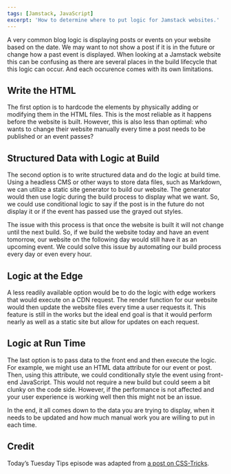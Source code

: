 ```yaml
---
tags: [Jamstack, JavaScript]
excerpt: 'How to determine where to put logic for Jamstack websites.'
---
```


A very common blog logic is displaying posts or events on your website based on the date. We may want to not show a post if it is in the future or change how a past event is displayed. When looking at a Jamstack website this can be confusing as there are several places in the build lifecycle that this logic can occur. And each occurence comes with its own limitations.

## Write the HTML

The first option is to hardcode the elements by physically adding or modifying them in the HTML files. This is the most reliable as it happens before the website is built. However, this is also less than optimal: who wants to change their website manually every time a post needs to be published or an event passes? 

## Structured Data with Logic at Build

The second option is to write structured data and do the logic at build time. Using a headless CMS or other ways to store data files, such as Markdown, we can utilize a static site generator to build our website. The generator would then use logic during the build process to display what we want. So, we could use conditional logic to say if the post is in the future do not display it or if the event has passed use the grayed out styles.

The issue with this process is that once the website is built it will not change until the next build. So, if we build the website today and have an event tomorrow, our website on the following day would still have it as an upcoming event. We could solve this issue by automating our build process every day or even every hour.

## Logic at the Edge

A less readily available option would be to do the logic with edge workers that would execute on a CDN request. The render function for our website would then update the website files every time a user requests it. This feature is still in the works but the ideal end goal is that it would perform nearly as well as a static site but allow for updates on each request.

## Logic at Run Time

The last option is to pass data to the front end and then execute the logic. For example, we might use an HTML data attribute for our event or post. Then, using this attribute, we could conditionally style the event using front-end JavaScript. This would not require a new build but could seem a bit clunky on the code side. However, if the performance is not affected and your user experience is working well then this might not be an issue.

In the end, it all comes down to the data you are trying to display, when it needs to be updated and how much manual work you are willing to put in each time.

## Credit

Today’s Tuesday Tips episode was adapted from [a post on CSS-Tricks](https://css-tricks.com/where-does-logic-go-on-jamstack-sites/).